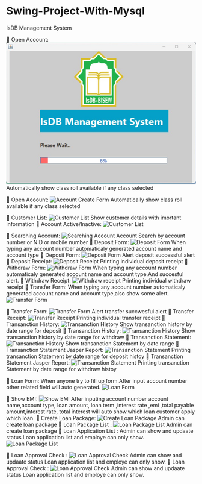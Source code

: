 # Swing-Project-With-Mysql
IsDB Management System

:pushpin: Open Acoount:
![Account Create Form](https://github.com/limonislamborno/Swing-Project-With-Mysql/blob/main/Screenshot/1.%20Loading%20App.jpg)
Automatically show class roll available if any class selected

:pushpin: Open Acoount:
![Account Create Form](https://github.com/limonislamborno/Angular-With-Spring-Boot-Project/blob/main/Screenshots/2.%20open%20Account.png)
Automatically show class roll available if any class selected

:pushpin: Customer List:
![Customer List](https://github.com/limonislamborno/Angular-With-Spring-Boot-Project/blob/main/Screenshots/3.%20customer%20list.png)
Show customer details with imortant information
:pushpin: Account Active/Inactive:
![Customer List](https://github.com/limonislamborno/Angular-With-Spring-Boot-Project/blob/main/Screenshots/3.%20customer%20list.png)

:pushpin: Searching Account:
![Searching Account](https://github.com/limonislamborno/Angular-With-Spring-Boot-Project/blob/main/Screenshots/5.%20customer%20search.png)
Account Search by account number or NID or mobile number
:pushpin: Deposit Form:
![Deposit Form](https://github.com/limonislamborno/Angular-With-Spring-Boot-Project/blob/main/Screenshots/5.%20deposite%20form%202.png)
When typing any account number automaticaly generated account name and account type
:pushpin: Deposit Form:
![Deposit Form](https://github.com/limonislamborno/Angular-With-Spring-Boot-Project/blob/main/Screenshots/6.%20deposite%20form%203.png)
Alert  deposit successful alert
:pushpin: Deposit Receipt:
![Deposit Receipt](https://github.com/limonislamborno/Angular-With-Spring-Boot-Project/blob/main/Screenshots/7.%20deposit%20receipt.png)
Printing individual deposit receipt
:pushpin: Withdraw Form:
![Withdraw Form](https://github.com/limonislamborno/Angular-With-Spring-Boot-Project/blob/main/Screenshots/8.%20withdraw%20form.png)
When typing any account number automaticaly generated account name and account type.And succesful alert.
:pushpin: Withdraw Receipt:
![Withdraw receipt](https://github.com/limonislamborno/Angular-With-Spring-Boot-Project/blob/main/Screenshots/9.%20withdraw%20receipt.png)
Printing individual withdraw receipt
:pushpin: Transfer Form:
When typing any account number automaticaly generated account name and account type,also show some alert.
![Transfer Form](https://github.com/limonislamborno/Angular-With-Spring-Boot-Project/blob/main/Screenshots/10.%20transfer%20form.png)

:pushpin: Transfer Form:
![Transfer Form](https://github.com/limonislamborno/Angular-With-Spring-Boot-Project/blob/main/Screenshots/11.%20transfer%20succes.png)
Alert  transfer succwesful alert
:pushpin: Transfer Receipt:
![Transfer Receipt](https://github.com/limonislamborno/Angular-With-Spring-Boot-Project/blob/main/Screenshots/12.%20transfer%20receipt.png)
Printing individual transfer receipt
:pushpin: Transanction History:
![Transanction History](https://github.com/limonislamborno/Angular-With-Spring-Boot-Project/blob/main/Screenshots/13.%20transanction%20history%20by%20date%20range-deposit.png)
Show transanction history by date range for deposit
:pushpin: Transanction History:
![Transanction History](https://github.com/limonislamborno/Angular-With-Spring-Boot-Project/blob/main/Screenshots/14.%20transanction%20history%20by%20date%20range-withdraw.png)
Show transanction history by date range for withdraw
:pushpin: Transanction Statement:
![Transanction History](https://github.com/limonislamborno/Angular-With-Spring-Boot-Project/blob/main/Screenshots/15..png)
Show transanction Statement by date range
:pushpin: Transanction Statement Jasper Report:
![Transanction Statement](https://github.com/limonislamborno/Angular-With-Spring-Boot-Project/blob/main/Screenshots/jasper%20report%201.png)
Printing transanction Statement by date range for deposit histoy
:pushpin: Transanction Statement Jasper Report:
![Transanction Statement](https://github.com/limonislamborno/Angular-With-Spring-Boot-Project/blob/main/Screenshots/jasper%20report%202.png)
Printing transanction Statement by date range for withdraw histoy

:pushpin: Loan Form:
When anyone try to fill up form.After input account number other related field will auto generated.
![Loan Form](https://github.com/limonislamborno/Angular-With-Spring-Boot-Project/blob/main/Screenshots/16.%20loan%20form.png)

:pushpin: Show EMI:
![Show EMI](https://github.com/limonislamborno/Angular-With-Spring-Boot-Project/blob/main/Screenshots/17.%20emi.png)
After inputing account number account name,account type, loan amount, loan term ,interest rate ,emi ,total payable amount,interest rate, total interest will auto show.which loan customer apply which loan.
:pushpin: Create Loan Package:
![Create Loan Package](https://github.com/limonislamborno/Angular-With-Spring-Boot-Project/blob/main/Screenshots/18.%20create%20loan%20package.png)
Admin can create loan package
:pushpin: Loan Package List :
![Loan Package List](https://github.com/limonislamborno/Angular-With-Spring-Boot-Project/blob/main/Screenshots/19.%20loan%20package%20lsit.png)
Admin can create loan package
:pushpin: Loan Application List :
Admin can show and updaate status Loan application list and employe can only show.
![Loan Package List](https://github.com/limonislamborno/Angular-With-Spring-Boot-Project/blob/main/Screenshots/21.%20loan%20application%20list.png)

:pushpin: Loan Approval Check :
![Loan Approval Check](https://github.com/limonislamborno/Angular-With-Spring-Boot-Project/blob/main/Screenshots/22.%20loan%20approval%20check.png)
Admin can show and updaate status Loan application list and employe can only show.
:pushpin: Loan Approval Check :
![Loan Approval Check](https://github.com/limonislamborno/Angular-With-Spring-Boot-Project/blob/main/Screenshots/23.%20loan%20approval%20check%202.png)
Admin can show and updaate status Loan application list and employe can only show.

